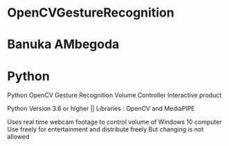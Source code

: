 # OpenCVGestureRecognition
# Banuka AMbegoda
# Python
Python OpenCV Gesture Recognition Volume Controller
Interactive product

Python Version 3.6 or higher ||
Libraries : OpenCV and MediaPIPE

Uses real time webcam footage to control volume of Windows 10 computer
Use freely for entertainment and distribute freely
But changing is not allowed
